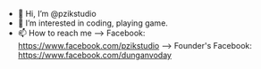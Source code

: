 - 👋 Hi, I’m @pzikstudio
- 👀 I’m interested in coding, playing game.
- 📫 How to reach me 
 --> Facebook: https://www.facebook.com/pzikstudio
 --> Founder's Facebook: https://www.facebook.com/dunganvoday

<!---
pzikstudio/pzikstudio is a ✨ special ✨ repository because its `README.md` (this file) appears on your GitHub profile.
You can click the Preview link to take a look at your changes.
--->
